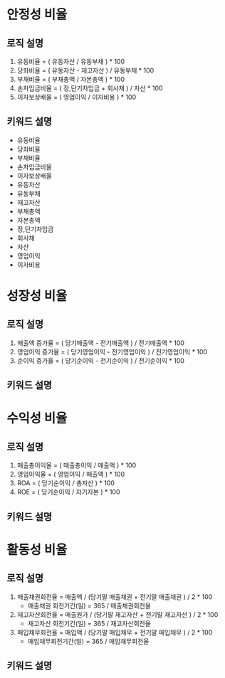 # 안정성 비율

## 로직 설명
1. 유동비율 = ( 유동자산 / 유동부채 ) * 100
2. 당좌비율 = ( 유동자산 - 재고자산 ) / 유동부채 * 100
3. 부채비율 = ( 부채총액 / 자본총액 ) * 100
4. 손차입금비율 = ( 장,단기차입금 + 회사채 ) / 자산 * 100
5. 이자보상배율 = ( 영업이익 / 이자비용 ) * 100

## 키워드 설명
- 유동비율
- 당좌비율
- 부채비율
- 손차입금비율
- 이자보상배율
- 유동자산
- 유동부채
- 재고자산
- 부채총액
- 자본총액
- 장,단기차입금
- 회사채
- 자산
- 영업이익
- 이자비용


# 성장성 비율

## 로직 설명
1. 매출액 증가율 = ( 당기매출액 - 전기매출액 ) / 전기매출액 * 100
2. 영업이익 증가율 = ( 당기영업이익 - 전기영업이익 ) / 전기영업이익 * 100
3. 순이익 증가율 = ( 당기순이익 - 전기순이익 ) / 전기순이익 * 100

## 키워드 설명


# 수익성 비율

## 로직 설명
1. 매출총이익율 = ( 매출총이익 / 매출액 ) * 100
2. 영업이익율 = ( 영업이익 / 매출액 ) * 100
3. ROA = ( 당기순이익 / 총자산 ) * 100
4. ROE = ( 당기순이익 / 자기자본 ) * 100

## 키워드 설명


# 활동성 비율

## 로직 설명
1. 매출채권회전율 = 매출액 / (당기말 매출채권 + 전기말 매출채권 ) / 2 * 100
   - 매출채권 회전기간(일) = 365 / 매출채권회전율
2. 재고자산회전율 = 매출원가 / (당기말 재고자산 + 전기말 재고자산 ) / 2 * 100
   - 재고자산 회전기간(일) = 365 / 재고자산회전율
3. 매입채무회전율 = 매입액 / (당기말 매입채무 + 전기말 매입채무 ) / 2 * 100
   - 매입채무회전기간(일) = 365 / 매입채무회전율

## 키워드 설명